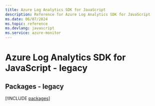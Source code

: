 ```yaml
---
title: Azure Log Analytics SDK for JavaScript
description: Reference for Azure Log Analytics SDK for JavaScript
ms.date: 06/07/2024
ms.topic: reference
ms.devlang: javascript
ms.service: azure-monitor
---
```

# Azure Log Analytics SDK for JavaScript - legacy
## Packages - legacy
[!INCLUDE [packages](log-analytics-index.md)]